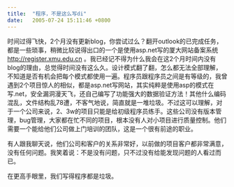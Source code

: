 ```yaml
---
title:  "程序，不是这么写di"
date:   2005-07-24 15:11:46 +0800
---
```


时间过得飞快，2个月没有更新blog，你尝试过么？翻开outlook的已完成任务，都是一些琐事，稍微比较说得出口的一个是使用asp.net写的厦大网站备案系统 http://register.xmu.edu.cn 。我已经记不得为什么我会在这2个月时间内没有blog的理由，总觉得时间没有这么久。设计模式翻了翻，怎么都无法全部理解，不知道是否有机会把每个模式都使用一遍。程序员跟程序员之间是有等级的，我曾遇到2个项目惊人的相似，都是asp.net写网站，其实纯粹是使用asp的模式在写.net，安全漏洞漫天飞，还自己编写了功能强大的数据验证方法！其他什么编码混乱，文件结构乱78遭，不客气地说，简直就是一堆垃圾。不过这可以理解，对于一个公司来说，2、3w的项目只能是给初级程序员练手。这些公司没有版本管理，bug管理，大家都在忙不同的项目，根本没有人对小项目进行质量控制。他们需要一个能给他们公司做上门培训的团队，这是一个很有前途的职业。  

有人跟我聊天说，他们公司和客户的关系非常好，以前做的项目客户都非常满意，没有任何问题。我笑着说：不是没有问题，只不过没有给能发现问题的人看过而已。  

在更高手眼里，我们写得程序都是垃圾。  

